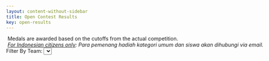 ```yaml
---
layout: content-without-sidebar
title: Open Contest Results
key: open-results
---
```


<link rel="stylesheet" href="assets/css/scoreboard.css">

<style>
@media (min-width: 768px) {
  .open-container {
    width: 750px !important;
  }
}

@media (min-width: 992px) {
  .open-container {
    width: 970px !important;
  }
}


@media (min-width: 1200px) {
  .open-container {
    width: 1170px !important;
  }
}
</style>

<div class="container open-container">
<div class="row">
<div class="col-md-12">

<div class="alert alert-warning" role="alert">
   <span class="pt-icon-standard pt-icon-info-sign sidebar-icon"></span>
   &nbsp;Medals are awarded based on the cutoffs from the actual competition.
</div>

<div class="alert alert-warning" role="alert">
   <span class="pt-icon-standard pt-icon-info-sign sidebar-icon"></span>
   &nbsp;<i><u>For Indonesian citizens only</u>: Para pemenang hadiah kategori umum dan siswa akan dihubungi via email.</i>
</div>

<form>
  <label for="filter">Filter By Team: </label>
  <select id="filter" style="width:auto">
  </select>
</form>
<table id="results" class="table table-bordered table-hover table-condensed"></table>

</div>
</div>
</div>

<script>
  const country_index = 1;
  const medal_index = 3;
  var data = [];
  var table_el = document.getElementById("results");
  var filter_el = document.getElementById("filter");
  var countries = [ "All Teams" ];
  
  function onlyUniqueNoEmpty(value, index, self) { 
    return self.indexOf(value) === index && value !== "";
  }

  function populateCountries() {
    countries = countries.concat(data.map(c => c[country_index])
                .slice(1).filter(onlyUniqueNoEmpty).sort());
  }
  
  function h (parent, tag) {
    var el = document.createElement(tag);
    parent.append(el);
    return el;
  }

  function httpGetAsync(theUrl, callback)
  {
    var xmlHttp = new XMLHttpRequest();
    xmlHttp.onreadystatechange = function() { 
      if (xmlHttp.readyState == 4 && xmlHttp.status == 200)
        callback(xmlHttp.responseText);
    }
    xmlHttp.open("GET", theUrl, true); // true for asynchronous 
    xmlHttp.send(null);
  }

  function processCSV(allText) {
    var allTextLines = allText.split(/\r\n|\n/);
    var lines = [];

    for (var i=0; i<allTextLines.length; i++) {
      var data = allTextLines[i].split('\t');
      lines.push(data);
    }

    return lines;
  }

  function onFilterChange(e) {
    populateTable(
      table_el, 
      [data[0]].concat(data.slice(1).filter(c => 
        e.target.value === "All Teams"
        || e.target.value === c[country_index]))
    );
  }

  function populateFilter() {
    filter_el.addEventListener("change", onFilterChange);
    for (var i = 0; i<countries.length; i++) {
      var option = h(filter_el, "option");
      option.textContent = countries[i];
      option.value = countries[i];
    }
  }

  function populateTable(table, data) {
    table.innerHTML = "";
    var thead = h(table, "thead");
    var thead_tr = h(thead, "tr");
    for (var j=0; j<data[0].length; j++) {
      var th = h(thead_tr, "th");
      th.textContent = data[0][j];
    }
    var th = h(thead_tr, "th");
    th.textContent = "Medal";
    var tbody = h(table, "tbody");
    for (var i=1; i<data.length; i++) {
      var tbody_tr = h(tbody, "tr");
      for (var j=0; j<data[i].length; j++) {
        var td = h(tbody_tr, "td");
        td.textContent = data[i][j];
      }
      tbody_tr.classList.add("participant");
      if (parseInt(data[i][3]) >= 349) {
        tbody_tr.classList.add("medal-gold");
        var td = h(tbody_tr, "td");
        td.textContent = "Gold";
      }else if (parseInt(data[i][3]) >= 290) {
        tbody_tr.classList.add("medal-silver");
        var td = h(tbody_tr, "td");
        td.textContent = "Silver";
      }else if (parseInt(data[i][3]) >= 217) {
        tbody_tr.classList.add("medal-bronze");
        var td = h(tbody_tr, "td");
        td.textContent = "Bronze";
      }else {
        var td = h(tbody_tr, "td");
      }
    }
  }

  httpGetAsync("/open-results.tsv", function(allText) {
    data = processCSV(allText);
    populateCountries();
    populateFilter();
    populateTable(table_el, data);
  });
</script>